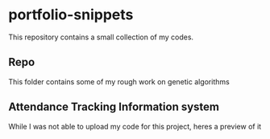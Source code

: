 # portfolio-snippets
This repository contains a small collection of my codes.
## Repo
This folder contains some of my rough work on genetic algorithms
## Attendance Tracking Information system
While I was not able to upload my code for this project, heres a preview of it
